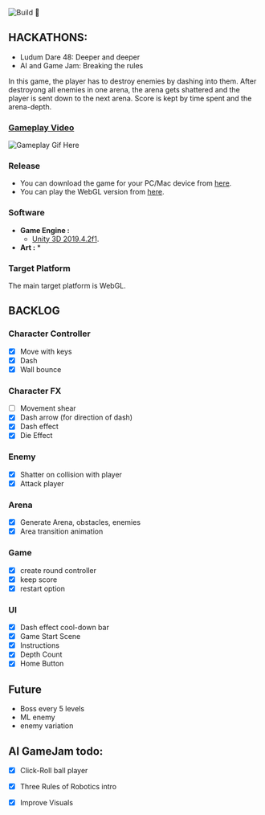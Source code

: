![Build 🧱](https://github.com/avivajpeyi/LudumDare48/workflows/Build%20%F0%9F%A7%B1/badge.svg?branch=master)

## HACKATHONS:
* Ludum Dare 48: Deeper and deeper
* AI and Game Jam: Breaking the rules


In this game, the player has to destroy enemies by dashing into them. After destroyong all enemies in one arena, the arena gets shattered and the player is sent down to the next arena. Score is kept by time spent and the arena-depth.

###  [Gameplay Video]()
![Gameplay Gif Here]()


### Release
* You can download the game for your PC/Mac device from [here](https://avivajpeyi.itch.io/LudumDare48).
* You can play the WebGL version from [here](https://avivajpeyi.itch.io/LudumDare48).


### Software
* **Game Engine :**
  * [Unity 3D 2019.4.2f1](https://unity3d.com/).
* **Art :**
  * 

### Target Platform
The main target platform is WebGL.



## BACKLOG

### Character Controller
- [x] Move with keys 
- [x] Dash
- [x] Wall bounce

### Character FX
- [ ] Movement shear
- [x] Dash arrow (for direction of dash)
- [x] Dash effect
- [x] Die Effect

### Enemy
- [x] Shatter on collision with player
- [x] Attack player

### Arena
- [x] Generate Arena, obstacles, enemies
- [x] Area transition animation

### Game
- [x] create round controller
- [x] keep score
- [x] restart option

### UI 
- [x] Dash effect cool-down bar
- [x] Game Start Scene
- [x] Instructions
- [x] Depth Count
- [x] Home Button 

## Future 

* Boss every 5 levels
* ML enemy 
* enemy variation



## AI GameJam todo:
- [x] Click-Roll ball player
- [x] Three Rules of Robotics intro
- [x] Improve Visuals

